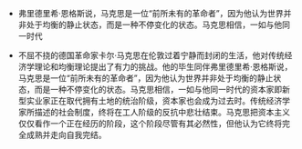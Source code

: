 - 弗里德里希·恩格斯说，马克思是一位“前所未有的革命者”，因为他认为世界并非处于均衡的静止状态，而是一种不停变化的状态。马克思相信，一如与他同一时代

- 不屈不挠的德国革命家卡尔·马克思在伦敦过着宁静而封闭的生活，他对传统经济学理论和均衡理论提出了有力的挑战。他的毕生同伴弗里德里希·恩格斯说，马克思是一位“前所未有的革命者”，因为他认为世界并非处于均衡的静止状态，而是一种不停变化的状态。马克思相信，一如与他同一时代的资本家即新型实业家正在取代拥有土地的统治阶级，资本家也会成为过去时。传统经济学家所描述的社会制度，终将在工人阶级的反抗中悲壮结束。马克思把资本主义仅仅看作一个正在经历的阶段，这个阶段尽管有其必然性，但他认为它终将完全成熟并走向自我完结。

